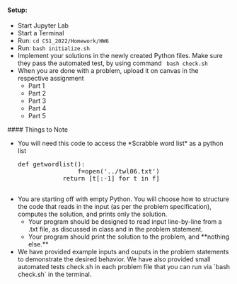 #### Setup:
<ul>
	<li> Start Jupyter Lab</li>
	<li> Start a Terminal</li>
	<li> Run: <code>cd CS1_2022/Homework/HW6</code></li>
	<li> Run: <code>bash initialize.sh</code></li>
	<li> Implement your solutions in the newly created Python files. Make sure they pass the automated test, by using command <code> bash check.sh</code></li>
	<li> When you are done with a problem, upload it on canvas in the respective assignment
		<ul>
		<li> Part 1</li>
		<li> Part 2</li>
		<li> Part 3</li>
		<li> Part 4</li>
		<li> Part 5</li>
		</ul>
	</li>
</ul>
#### Things to Note

<ul>
	<li> You will need this code to access the *Scrabble word list* as a python list
		<pre class="brush: python">def getwordlist():
				f=open('../twl06.txt')
		    return [t[:-1] for t in f]
		</pre>
	</li>
	<li> You are starting off with empty Python. You will choose how to structure the code that reads in the input (as per the problem specification), computes the solution, and prints only the solution.
		<ul>
			<li>Your program should be designed to read input line-by-line from a .txt file, as discussed in class and in the problem statement.</li>
			<li>Your program should print the solution to the problem, and **nothing else.**</li>
		</ul>
	</li>
	<li>We have provided example inputs and ouputs in the problem statements to demonstrate the desired behavior. We have also provided small automated tests check.sh in each problem file that you can run via `bash check.sh` in the terminal.</li>
</ul>
